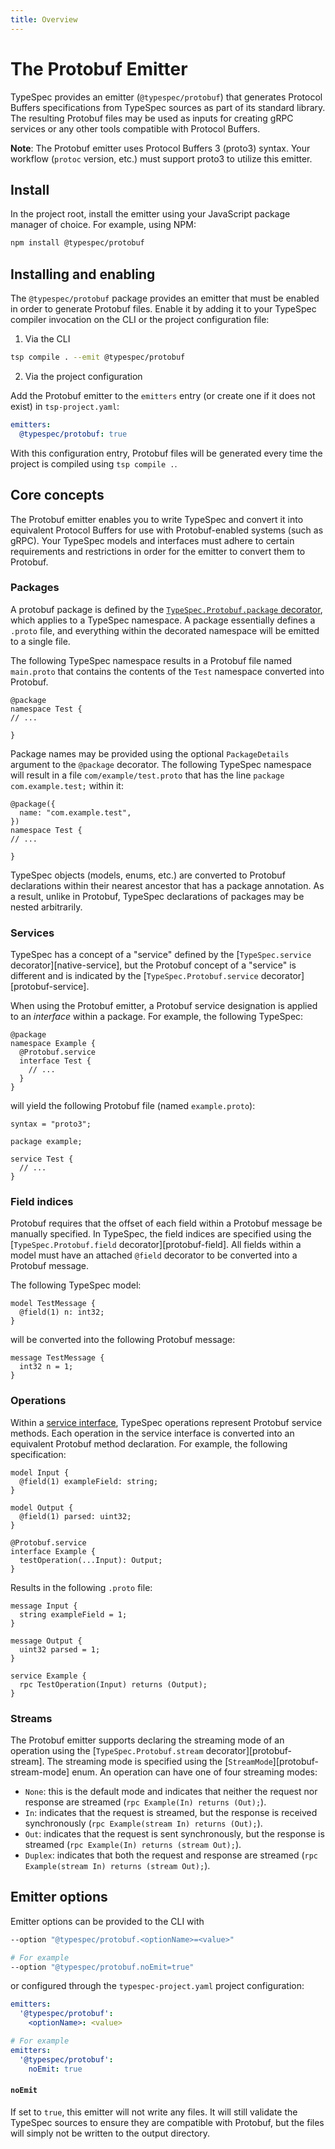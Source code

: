 ```yaml
---
title: Overview
---
```


# The Protobuf Emitter

TypeSpec provides an emitter (`@typespec/protobuf`) that generates Protocol Buffers specifications from TypeSpec sources as part of its standard library. The resulting Protobuf files may be used as inputs for creating gRPC services or any other tools compatible with Protocol Buffers.

**Note**: The Protobuf emitter uses Protocol Buffers 3 (proto3) syntax. Your workflow (`protoc` version, etc.) must support proto3 to utilize this emitter.

## Install

In the project root, install the emitter using your JavaScript package manager of choice. For example, using NPM:

```bash
npm install @typespec/protobuf
```

## Installing and enabling

The `@typespec/protobuf` package provides an emitter that must be enabled in order to generate Protobuf files. Enable it by adding it to your TypeSpec compiler invocation on the CLI or the project configuration file:

1. Via the CLI

```bash
tsp compile . --emit @typespec/protobuf
```

2. Via the project configuration

Add the Protobuf emitter to the `emitters` entry (or create one if it does not exist) in `tsp-project.yaml`:

```yaml
emitters:
  @typespec/protobuf: true
```

With this configuration entry, Protobuf files will be generated every time the project is compiled using `tsp compile .`.

## Core concepts

The Protobuf emitter enables you to write TypeSpec and convert it into equivalent Protocol Buffers for use with Protobuf-enabled systems (such as gRPC). Your TypeSpec models and interfaces must adhere to certain requirements and restrictions in order for the emitter to convert them to Protobuf.

### Packages

A protobuf package is defined by the [`TypeSpec.Protobuf.package` decorator][protobuf-package], which applies to a TypeSpec namespace. A package essentially defines a `.proto` file, and everything within the decorated namespace will be emitted to a single file.

The following TypeSpec namespace results in a Protobuf file named `main.proto` that contains the contents of the `Test` namespace converted into Protobuf.

```typespec
@package
namespace Test {
// ...

}
```

Package names may be provided using the optional `PackageDetails` argument to the `@package` decorator. The following TypeSpec namespace will result in a file `com/example/test.proto` that has the line `package com.example.test;` within it:

```typespec
@package({
  name: "com.example.test",
})
namespace Test {
// ...

}
```

TypeSpec objects (models, enums, etc.) are converted to Protobuf declarations within their nearest ancestor that has a package annotation. As a result, unlike in Protobuf, TypeSpec declarations of packages may be nested arbitrarily.

### Services

TypeSpec has a concept of a "service" defined by the [`TypeSpec.service` decorator][native-service], but the Protobuf concept of a "service" is different and is indicated by the [`TypeSpec.Protobuf.service` decorator][protobuf-service].

When using the Protobuf emitter, a Protobuf service designation is applied to an _interface_ within a package. For example, the following TypeSpec:

```typespec
@package
namespace Example {
  @Protobuf.service
  interface Test {
    // ...
  }
}
```

will yield the following Protobuf file (named `example.proto`):

```proto3
syntax = "proto3";

package example;

service Test {
  // ...
}
```

### Field indices

Protobuf requires that the offset of each field within a Protobuf message be manually specified. In TypeSpec, the field indices are specified using the [`TypeSpec.Protobuf.field` decorator][protobuf-field]. All fields within a model must have an attached `@field` decorator to be converted into a Protobuf message.

The following TypeSpec model:

```typespec
model TestMessage {
  @field(1) n: int32;
}
```

will be converted into the following Protobuf message:

```proto3
message TestMessage {
  int32 n = 1;
}
```

### Operations

Within a [service interface](#services), TypeSpec operations represent Protobuf service methods. Each operation in the service interface is converted into an equivalent Protobuf method declaration. For example, the following specification:

```typespec
model Input {
  @field(1) exampleField: string;
}

model Output {
  @field(1) parsed: uint32;
}

@Protobuf.service
interface Example {
  testOperation(...Input): Output;
}
```

Results in the following `.proto` file:

```proto3
message Input {
  string exampleField = 1;
}

message Output {
  uint32 parsed = 1;
}

service Example {
  rpc TestOperation(Input) returns (Output);
}
```

### Streams

The Protobuf emitter supports declaring the streaming mode of an operation using the [`TypeSpec.Protobuf.stream` decorator][protobuf-stream]. The streaming mode is specified using the [`StreamMode`][protobuf-stream-mode] enum. An operation can have one of four streaming modes:

- `None`: this is the default mode and indicates that neither the request nor response are streamed (`rpc Example(In) returns (Out);`).
- `In`: indicates that the request is streamed, but the response is received synchronously (`rpc Example(stream In) returns (Out);`).
- `Out`: indicates that the request is sent synchronously, but the response is streamed (`rpc Example(In) returns (stream Out);`).
- `Duplex`: indicates that both the request and response are streamed (`rpc Example(stream In) returns (stream Out);`).

## Emitter options

Emitter options can be provided to the CLI with

```bash
--option "@typespec/protobuf.<optionName>=<value>"

# For example
--option "@typespec/protobuf.noEmit=true"
```

or configured through the `typespec-project.yaml` project configuration:

```yaml
emitters:
  '@typespec/protobuf':
    <optionName>: <value>

# For example
emitters:
  '@typespec/protobuf':
    noEmit: true
```

#### `noEmit`

If set to `true`, this emitter will not write any files. It will still validate the TypeSpec sources to ensure they are compatible with Protobuf, but the files will simply not be written to the output directory.

[protobuf-package]: reference/decorators#@TypeSpec.Protobuf.package
